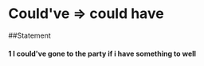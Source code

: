 # Could've => could have

##Statement

#### 1 I could've gone to the party if i have something to well
